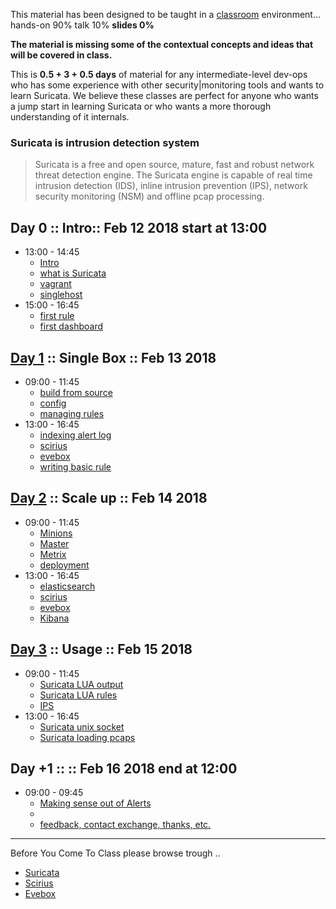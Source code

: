 
This material has been designed to be taught in a [classroom](https://ccdcoe.org/cyber-defence-monitoring-course-suite-module-1-0.html) environment... hands-on 90% talk 10% **slides 0%**

**The material is missing some of the contextual concepts and ideas that will be covered in class.**

This is **0.5 + 3 + 0.5 days** of material for any intermediate-level dev-ops who has some experience with other security|monitoring tools and wants to learn Suricata. We believe these classes are perfect for anyone who wants a jump start in learning Suricata or who wants a more thorough understanding of it internals.

### Suricata is intrusion detection system

> Suricata is a free and open source, mature, fast and robust network threat detection engine. The Suricata engine is capable of real time intrusion detection (IDS), inline intrusion prevention (IPS), network security monitoring (NSM) and offline pcap processing.

## Day 0 :: Intro:: Feb 12 2018 start at 13:00

 * 13:00 - 14:45
   * [Intro](/common/day_intro.md)
   * [what is Suricata](/Suricata/README.md)
   * [vagrant](/common/vagrant_intro.md)
   * [singlehost](/Suricata/vagrant/singlehost/README.md)
 * 15:00 - 16:45
   * [first rule](/Suricata/)
   * [first dashboard]()

## [Day 1](/Suricata/classroom/day_1/README.md) :: Single Box :: Feb 13 2018

 * 09:00 - 11:45
   * [build from source](/Suricata/suricata/build.md)
   * [config](/Suricata/suricata/config.md)
   * [managing rules](/Suricata/suricata/rules.md)
 * 13:00 - 16:45
   * [indexing alert log](/Suricata/suricata/rsyslog.md)
   * [scirius](/Suricata/scirius/README.md)
   * [evebox](/Suricata/evebox/README.md)
   * [writing basic rule](/Suricata/suricata/writing.first.rule.md)

## [Day 2](/Suricata/classroom/day_2/README.md) :: Scale up :: Feb 14 2018

* 09:00 - 11:45
  * [Minions](/common/SetUpMinions.md)
  * [Master](/common/SetUpMaster.md)
  * [Metrix](/TICK/Telegraf/README.md)
  * [deployment]()
* 13:00 - 16:45
  * [elasticsearch]()
  * [scirius]()
  * [evebox]()
  * [Kibana](/common/kibana.md)


## [Day 3](/Suricata/classroom/day_3/README.md) :: Usage :: Feb 15 2018

* 09:00 - 11:45
  * [Suricata LUA output](/Suricata/suricata/stats2influxdb.md)
  * [Suricata LUA rules](/Suricata/suricata/rules.lua.md)
  * [IPS]()
* 13:00 - 16:45
  * [Suricata unix socket](/Suricata/suricata/unixsocket.md)
  * [Suricata loading pcaps](/Suricata/suricata/LoadPcaps.md)


## Day +1 :: :: Feb 16 2018 end at 12:00

* 09:00 - 09:45
  * [Making sense out of Alerts](/common/kibana.md)
  * []()
  * [feedback, contact exchange, thanks, etc.](/common/Closing.md)


----

Before You Come To Class please browse trough ..

* [Suricata](/Suricata/suricata/README.md)
* [Scirius](/Suricata/scirius/README.md)
* [Evebox](/Suricata/evebox/README.md)
